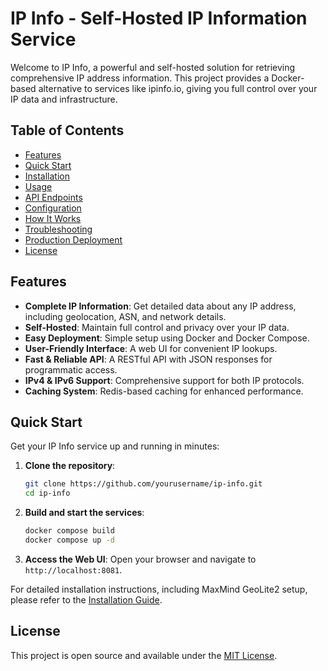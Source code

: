 # IP Info - Self-Hosted IP Information Service

Welcome to IP Info, a powerful and self-hosted solution for retrieving comprehensive IP address information. This project provides a Docker-based alternative to services like ipinfo.io, giving you full control over your IP data and infrastructure.

## Table of Contents

- [Features](#features)
- [Quick Start](#quick-start)
- [Installation](Installation.md)
- [Usage](Usage.md)
- [API Endpoints](API.md)
- [Configuration](Configuration.md)
- [How It Works](HowItWorks.md)
- [Troubleshooting](Troubleshooting.md)
- [Production Deployment](ProductionDeployment.md)
- [License](#license)

## Features

- **Complete IP Information**: Get detailed data about any IP address, including geolocation, ASN, and network details.
- **Self-Hosted**: Maintain full control and privacy over your IP data.
- **Easy Deployment**: Simple setup using Docker and Docker Compose.
- **User-Friendly Interface**: A web UI for convenient IP lookups.
- **Fast & Reliable API**: A RESTful API with JSON responses for programmatic access.
- **IPv4 & IPv6 Support**: Comprehensive support for both IP protocols.
- **Caching System**: Redis-based caching for enhanced performance.

## Quick Start

Get your IP Info service up and running in minutes:

1.  **Clone the repository**:
    ```bash
    git clone https://github.com/yourusername/ip-info.git
    cd ip-info
    ```

2.  **Build and start the services**:
    ```bash
    docker compose build
    docker compose up -d
    ```

3.  **Access the Web UI**:
    Open your browser and navigate to `http://localhost:8081`.

For detailed installation instructions, including MaxMind GeoLite2 setup, please refer to the [Installation Guide](INSTALLATION.md).

## License

This project is open source and available under the [MIT License](LICENSE).
